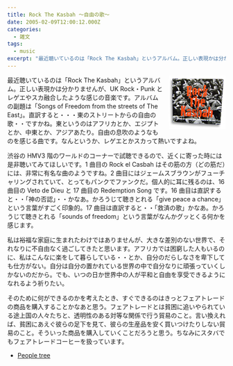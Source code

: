 ```yaml
---
title: Rock The Kasbah 〜自由の歌〜
date: 2005-02-09T12:00:12.000Z
categories:
  - 雑文
tags:
  - music
excerpt: "最近聴いているのは「Rock The Kasbah」というアルバム。正しい表現かは分かりませんが、UK Rock・Punkとレゲエやスカ融合したような感じの音楽です。アルバムの副題は「Songs of Freedom from the streets of The East」。直訳すると・・・東のストリートからの自由の歌・・ですかね。東というのはアフリカとか、エジプトとか、中東とか、アジアあたり。自由の息吹のようなものを感じる曲です。"
---
```


<img src="/assets/i/cd/rock_the_kasbah.jpg" style="float:right; margin-left: 1em"> 最近聴いているのは「Rock The Kasbah」というアルバム。正しい表現かは分かりませんが、UK Rock・Punk とレゲエやスカ融合したような感じの音楽です。アルバムの副題は「Songs of Freedom from the streets of The East」。直訳すると・・・東のストリートからの自由の歌・・ですかね。東というのはアフリカとか、エジプトとか、中東とか、アジアあたり。自由の息吹のようなものを感じる曲です。なんというか、レゲエとかスカって熱いですよね。

渋谷の HMV3 階のワールドのコーナーで試聴できるので、近くに寄った時には是非聴いてみてほしいです。1 曲目の Rock el Casbah はその筋の方（どの筋だ）には、非常に有名な曲のようですね。2 曲目にはジェームスブラウンがフューチャリングされていて、とってもパンクでファンクだ。個人的に耳に残るのは、16 曲目の Veto de Dieu と 17 曲目の Redemption Song です。16 曲目は直訳すると・・「神の否認」・・かなあ。かろうじて聴きとれる「give peace a chance」という言葉がすごく印象的。17 曲目は直訳すると・・「救済の歌」かなあ。かろうじて聴きとれる「sounds of freedom」という言葉がなんかグッとくる何かを感じます。

私は裕福な家庭に生まれたわけではありませんが、大きな差別のない世界で、それなりに不自由なく過ごしてきたと思います。アフリカでは困窮した人もいるのに、私はこんなに楽をして暮らしている・・とか、自分のだらしなさを卑下しても仕方がない。自分は自分の置かれている世界の中で自分なりに頑張っていくしかないのだから。でも、いつの日か世界中の人が平和と自由を享受できるようになれるよう祈りたい。

そのために何ができるのかを考えたとき、すぐできるのはきっとフェアトレードの商品を購入することかなあと思う。フェアトレードとは貧困に追いやられている途上国の人々たちと、透明性のある対等な関係で行う貿易のこと。言い換えれば、貧困にあえぐ彼らの足下を見て、彼らの生産品を安く買いつけたりしない貿易のこと。そういった商品を購入していくことだろうと思う。ちなみにスタバでもフェアトレードコーヒーを扱っています。

- [People tree](http://www.peopletree.co.jp/)
